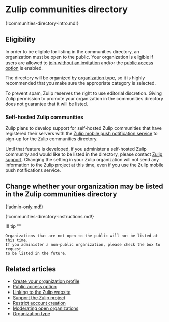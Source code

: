 # Zulip communities directory

[join-without-invite]: /help/restrict-account-creation#set-whether-invitations-are-required-to-join
[communities-directory-permission]: /help/communities-directory#give-permission-to-be-in-the-zulip-communities-directory
[push-notifications]: https://zulip.readthedocs.io/en/stable/production/mobile-push-notifications.html

{!communities-directory-intro.md!}

## Eligibility

In order to be eligible for listing in the communities directory, an
organization must be open to the public. Your organization is eligible
if users are allowed to [join without an invitation][join-without-invite]
and/or the [public access option](/help/public-access-option) is enabled.

The directory will be organized by [organization type](/help/organization-type),
so it is highly recommended that you make sure the appropriate category
is selected.

To prevent spam, Zulip reserves the right to use editorial discretion.
Giving Zulip permission to promote your organization in the communities
directory does not guarantee that it will be listed.

### Self-hosted Zulip communities

Zulip plans to develop support for self-hosted Zulip communities that
have registered their servers with the [Zulip mobile push
notification service][push-notifications] to sign-up for the Zulip
communities directory.

Until that feature is developed, if you administer a self-hosted Zulip
community and would like to be listed in the directory, please contact
[Zulip support](mailto:support@zulip.com). Changing the setting in your
Zulip organization will not send any information to the Zulip project
at this time, even if you use the Zulip mobile push notifications
service.

## Change whether your organization may be listed in the Zulip communities directory

{!admin-only.md!}

{!communities-directory-instructions.md!}

!!! tip ""

    Organizations that are not open to the public will not be listed at this time.
    If you administer a non-public organization, please check the box to request
    to be listed in the future.

## Related articles

* [Create your organization profile](/help/create-your-organization-profile)
* [Public access option](/help/public-access-option)
* [Linking to the Zulip website](/help/linking-to-zulip-website)
* [Support the Zulip project](/help/support-zulip-project)
* [Restrict account creation](/help/restrict-account-creation)
* [Moderating open organizations](/help/moderating-open-organizations)
* [Organization type](/help/organization-type)
